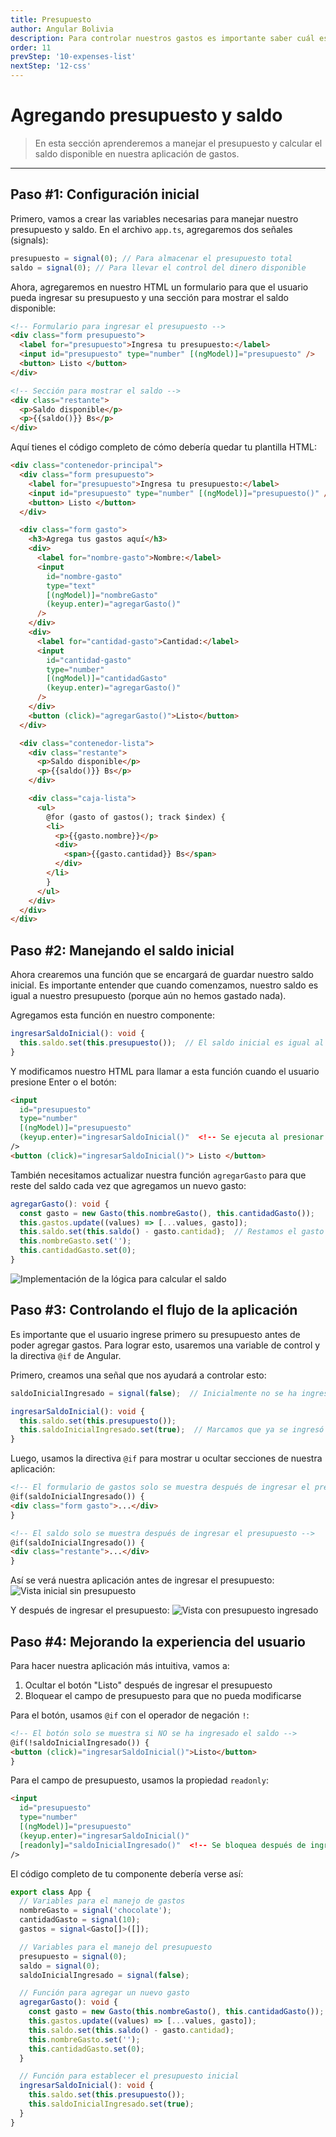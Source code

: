 ```yaml
---
title: Presupuesto
author: Angular Bolivia
description: Para controlar nuestros gastos es importante saber cuál es nuestro presupuesto y cuál sería nuestro saldo.
order: 11
prevStep: '10-expenses-list'
nextStep: '12-css'
---
```


# Agregando presupuesto y saldo

> En esta sección aprenderemos a manejar el presupuesto y calcular el saldo disponible en nuestra aplicación de gastos.

---

## Paso #1: Configuración inicial

Primero, vamos a crear las variables necesarias para manejar nuestro presupuesto y saldo. En el archivo `app.ts`, agregaremos dos señales (signals):

```typescript
presupuesto = signal(0); // Para almacenar el presupuesto total
saldo = signal(0); // Para llevar el control del dinero disponible
```

Ahora, agregaremos en nuestro HTML un formulario para que el usuario pueda ingresar su presupuesto y una sección para mostrar el saldo disponible:

```html
<!-- Formulario para ingresar el presupuesto -->
<div class="form presupuesto">
  <label for="presupuesto">Ingresa tu presupuesto:</label>
  <input id="presupuesto" type="number" [(ngModel)]="presupuesto" />
  <button> Listo </button>
</div>

<!-- Sección para mostrar el saldo -->
<div class="restante">
  <p>Saldo disponible</p>
  <p>{{saldo()}} Bs</p>
</div>
```

Aquí tienes el código completo de cómo debería quedar tu plantilla HTML:

```html
<div class="contenedor-principal">
  <div class="form presupuesto">
    <label for="presupuesto">Ingresa tu presupuesto:</label>
    <input id="presupuesto" type="number" [(ngModel)]="presupuesto()" />
    <button> Listo </button>
  </div>

  <div class="form gasto">
    <h3>Agrega tus gastos aquí</h3>
    <div>
      <label for="nombre-gasto">Nombre:</label>
      <input
        id="nombre-gasto"
        type="text"
        [(ngModel)]="nombreGasto"
        (keyup.enter)="agregarGasto()"
      />
    </div>
    <div>
      <label for="cantidad-gasto">Cantidad:</label>
      <input
        id="cantidad-gasto"
        type="number"
        [(ngModel)]="cantidadGasto"
        (keyup.enter)="agregarGasto()"
      />
    </div>
    <button (click)="agregarGasto()">Listo</button>
  </div>

  <div class="contenedor-lista">
    <div class="restante">
      <p>Saldo disponible</p>
      <p>{{saldo()}} Bs</p>
    </div>

    <div class="caja-lista">
      <ul>
        @for (gasto of gastos(); track $index) {
        <li>
          <p>{{gasto.nombre}}</p>
          <div>
            <span>{{gasto.cantidad}} Bs</span>
          </div>
        </li>
        }
      </ul>
    </div>
  </div>
</div>
```

## Paso #2: Manejando el saldo inicial

Ahora crearemos una función que se encargará de guardar nuestro saldo inicial. Es importante entender que cuando comenzamos, nuestro saldo es igual a nuestro presupuesto (porque aún no hemos gastado nada).

Agregamos esta función en nuestro componente:

```typescript
ingresarSaldoInicial(): void {
  this.saldo.set(this.presupuesto());  // El saldo inicial es igual al presupuesto
}
```

Y modificamos nuestro HTML para llamar a esta función cuando el usuario presione Enter o el botón:

```html
<input
  id="presupuesto"
  type="number"
  [(ngModel)]="presupuesto"
  (keyup.enter)="ingresarSaldoInicial()"  <!-- Se ejecuta al presionar Enter -->
/>
<button (click)="ingresarSaldoInicial()"> Listo </button>
```

También necesitamos actualizar nuestra función `agregarGasto` para que reste del saldo cada vez que agregamos un nuevo gasto:

```typescript
agregarGasto(): void {
  const gasto = new Gasto(this.nombreGasto(), this.cantidadGasto());
  this.gastos.update((values) => [...values, gasto]);
  this.saldo.set(this.saldo() - gasto.cantidad);  // Restamos el gasto del saldo
  this.nombreGasto.set('');
  this.cantidadGasto.set(0);
}
```

![Implementación de la lógica para calcular el saldo](/images/tutorial/component-5.png)

## Paso #3: Controlando el flujo de la aplicación

Es importante que el usuario ingrese primero su presupuesto antes de poder agregar gastos. Para lograr esto, usaremos una variable de control y la directiva `@if` de Angular.

Primero, creamos una señal que nos ayudará a controlar esto:

```typescript
saldoInicialIngresado = signal(false);  // Inicialmente no se ha ingresado el saldo

ingresarSaldoInicial(): void {
  this.saldo.set(this.presupuesto());
  this.saldoInicialIngresado.set(true);  // Marcamos que ya se ingresó el saldo
}
```

Luego, usamos la directiva `@if` para mostrar u ocultar secciones de nuestra aplicación:

```html
<!-- El formulario de gastos solo se muestra después de ingresar el presupuesto -->
@if(saldoInicialIngresado()) {
<div class="form gasto">...</div>
}

<!-- El saldo solo se muestra después de ingresar el presupuesto -->
@if(saldoInicialIngresado()) {
<div class="restante">...</div>
}
```

Así se verá nuestra aplicación antes de ingresar el presupuesto:
![Vista inicial sin presupuesto](/images/tutorial/template-5.png)

Y después de ingresar el presupuesto:
![Vista con presupuesto ingresado](/images/tutorial/template-6.png)

## Paso #4: Mejorando la experiencia del usuario

Para hacer nuestra aplicación más intuitiva, vamos a:

1. Ocultar el botón "Listo" después de ingresar el presupuesto
2. Bloquear el campo de presupuesto para que no pueda modificarse

Para el botón, usamos `@if` con el operador de negación `!`:

```html
<!-- El botón solo se muestra si NO se ha ingresado el saldo -->
@if(!saldoInicialIngresado()) {
<button (click)="ingresarSaldoInicial()">Listo</button>
}
```

Para el campo de presupuesto, usamos la propiedad `readonly`:

```html
<input
  id="presupuesto"
  type="number"
  [(ngModel)]="presupuesto"
  (keyup.enter)="ingresarSaldoInicial()"
  [readonly]="saldoInicialIngresado()"  <!-- Se bloquea después de ingresar el saldo -->
/>
```

El código completo de tu componente debería verse así:

```typescript
export class App {
  // Variables para el manejo de gastos
  nombreGasto = signal('chocolate');
  cantidadGasto = signal(10);
  gastos = signal<Gasto[]>([]);

  // Variables para el manejo del presupuesto
  presupuesto = signal(0);
  saldo = signal(0);
  saldoInicialIngresado = signal(false);

  // Función para agregar un nuevo gasto
  agregarGasto(): void {
    const gasto = new Gasto(this.nombreGasto(), this.cantidadGasto());
    this.gastos.update((values) => [...values, gasto]);
    this.saldo.set(this.saldo() - gasto.cantidad);
    this.nombreGasto.set('');
    this.cantidadGasto.set(0);
  }

  // Función para establecer el presupuesto inicial
  ingresarSaldoInicial(): void {
    this.saldo.set(this.presupuesto());
    this.saldoInicialIngresado.set(true);
  }
}
```

